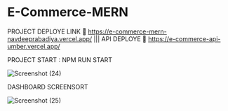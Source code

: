 # E-Commerce-MERN

PROJECT DEPLOYE LINK 🔗 https://e-commerce-mern-navdeeprabadiya.vercel.app/  ||| 
API DEPLOYE 🔗 https://e-commerce-api-umber.vercel.app/

PROJECT START : NPM RUN START

![Screenshot (24)](https://user-images.githubusercontent.com/102845213/235839829-83856fff-5998-48ec-b689-a0ccdf25ff3f.png)

DASHBOARD SCREENSORT

![Screenshot (25)](https://user-images.githubusercontent.com/102845213/235840164-fb6d1309-4d98-4be8-a187-aa8fbd3a05dd.png)
